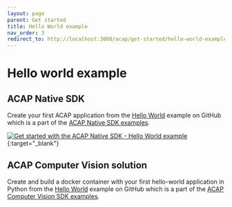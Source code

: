 ```yaml
---
layout: page
parent: Get started
title: Hello World example
nav_order: 3
redirect_to: http://localhost:3000/acap/get-started/hello-world-example
---
```


# Hello world example

## ACAP Native SDK

Create your first ACAP application from the [Hello World](https://github.com/AxisCommunications/acap-native-sdk-examples/tree/main/hello-world) example on GitHub which is a part of the [ACAP Native SDK examples](https://github.com/AxisCommunications/acap-native-sdk-examples).

[![Get started with the ACAP Native SDK - Hello World example](https://img.youtube.com/vi/lVhQEGsbQuw/hqdefault.jpg)](https://www.youtube.com/watch?v=lVhQEGsbQuw){:target="_blank"}

## ACAP Computer Vision solution

Create and build a docker container with your first hello-world application in Python from the [Hello World](https://github.com/AxisCommunications/acap-computer-vision-sdk-examples/tree/main/hello-world-python) example on GitHub which is a part of the [ACAP Computer Vision SDK examples](https://github.com/AxisCommunications/acap-computer-vision-sdk-examples).
